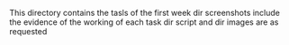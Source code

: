 This directory contains the tasls of the first week
dir screenshots include the evidence of the working of each task
dir script and dir images are as requested
